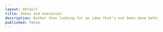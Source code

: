 ```yaml
---
layout: default
title: Ideas and execution
description: Rather than looking for an idea that's not been done before, try finding something that already exists, but has been executed poorly.
published: false
---
```


